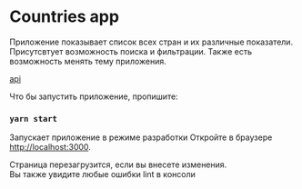 # Countries app

Приложение показывает список всех стран и их различные показатели. Присутсвтует возможность поиска
 и фильтрации. Также есть возможность менять тему приложения.

[api](https://restcountries.com)

Что бы запустить приложение, пропишите:

### `yarn start`

Запускает приложение в режиме разработки
Откройте в браузере [http://localhost:3000](http://localhost:3000).

Страница перезагрузится, если вы внесете изменения.\
Вы также увидите любые ошибки lint в консоли

